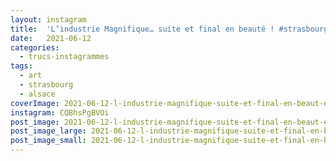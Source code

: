 ```yaml
---
layout: instagram
title:  'L’industrie Magnifique… suite et final en beauté ! #strasbourg #industriemagnifique'
date:   2021-06-12
categories: 
  - trucs-instagrammes
tags:
  - art
  - strasbourg
  - alsace
coverImage: 2021-06-12-l-industrie-magnifique-suite-et-final-en-beaut-e-strasbourg-industriemagnifique.jpg
instagram: CQBhsPgBVOi
post_image: 2021-06-12-l-industrie-magnifique-suite-et-final-en-beaut-e-strasbourg-industriemagnifique.jpg
post_image_large: 2021-06-12-l-industrie-magnifique-suite-et-final-en-beaut-e-strasbourg-industriemagnifique_large.jpg
post_image_small: 2021-06-12-l-industrie-magnifique-suite-et-final-en-beaut-e-strasbourg-industriemagnifique_thumbnail.jpg
---
```




